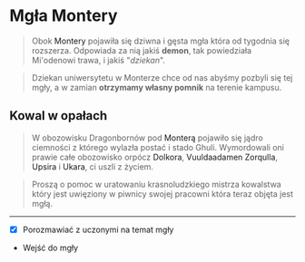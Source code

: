 <h1>Mgła Montery</h1>

> Obok <a data-path="Lokacje/Montera.md">Montery</a> pojawiła się dziwna i gęsta mgła która od tygodnia się rozszerza. Odpowiada za nią jakiś **demon**, tak powiedziała Mi'odenowi trawa, i jakiś "*dziekan*". 

> Dziekan uniwersytetu w Monterze chce od nas abyśmy pozbyli się tej mgły, a w zamian **otrzymamy własny pomnik** na terenie kampusu.

<h2>Kowal w opałach</h2>

> W obozowisku Dragonbornów pod <a data-path="Lokacje/Montera.md">Monterą</a> pojawiło się jądro ciemności z którego wylazła postać i stado Ghuli. Wymordowali oni prawie całe obozowisko orpócz <a data-path="NPC/Dolkor.md">Dolkora</a>, <a data-path="NPC/Vuuldaadamen Zorqull.md">Vuuldaadamen Zorqulla</a>, <a>Upsira</a> i <a>Ukara</a>, ci uszli z życiem. <br> 

> Proszą o pomoc w uratowaniu krasnoludzkiego mistrza kowalstwa który jest uwięziony w piwnicy swojej pracowni która teraz objęta jest mgłą.

---

- [x] Porozmawiać z uczonymi na temat mgły
- Wejść do mgły